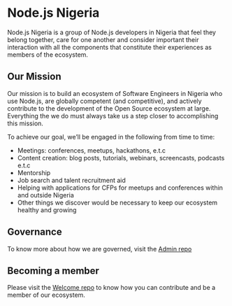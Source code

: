 # Node.js Nigeria
Node.js Nigeria is a group of Node.js developers in Nigeria that feel they belong together, care for one another and consider important their interaction with all the components that constitute their experiences as members of the ecosystem.

## Our Mission
Our mission is to build an ecosystem of Software Engineers in Nigeria who use Node.js, are globally competent (and competitive), and actively contribute to the development of the Open Source ecosystem at large. Everything the we do must always take us a step closer to accomplishing this mission.

To achieve our goal, we’ll be engaged in the following from time to time:

- Meetings: conferences, meetups, hackathons, e.t.c
- Content creation: blog posts, tutorials, webinars, screencasts, podcasts e.t.c
- Mentorship
- Job search and talent recruitment aid
- Helping with applications for CFPs for meetups and conferences within and outside Nigeria
- Other things we discover would be necessary to keep our ecosystem healthy and growing

## Governance
To know more about how we are governed, visit the [Admin repo](https://github.com/nodejsnigeria/admin)

## Becoming a member
Please visit the [Welcome repo](https://github.com/nodejsnigeria/welcome) to know how you can contribute and be a member of our ecosystem.
